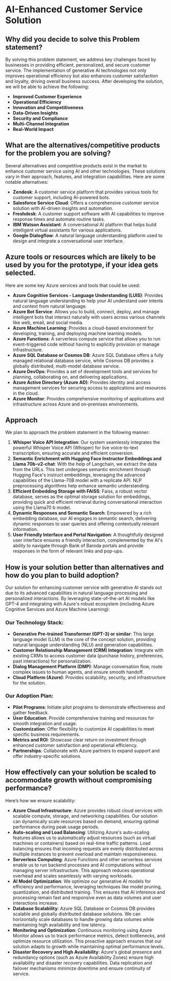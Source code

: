 # AI-Enhanced Customer Service Solution

## Why did you decide to solve this Problem statement?

By solving this problem statement, we address key challenges faced by businesses in providing efficient, personalized, and secure customer service. The implementation of generative AI technologies not only improves operational efficiency but also enhances customer satisfaction and loyalty, driving overall business success. After developing the solution, we will be able to achieve the following:

- **Improved Customer Experience**
- **Operational Efficiency**
- **Innovation and Competitiveness**
- **Data-Driven Insights**
- **Security and Compliance**
- **Multi-Channel Integration**
- **Real-World Impact**

## What are the alternatives/competitive products for the problem you are solving?

Several alternatives and competitive products exist in the market to enhance customer service using AI and other technologies. These solutions vary in their approach, features, and integration capabilities. Here are some notable alternatives:

- **Zendesk**: A customer service platform that provides various tools for customer support, including AI-powered bots.
- **Salesforce Service Cloud**: Offers a comprehensive customer service solution with AI-driven insights and automation.
- **Freshdesk**: A customer support software with AI capabilities to improve response times and automate routine tasks.
- **IBM Watson Assistant**: A conversational AI platform that helps build intelligent virtual assistants for various applications.
- **Google Dialogflow**: A natural language understanding platform used to design and integrate a conversational user interface.

## Azure tools or resources which are likely to be used by you for the prototype, if your idea gets selected.

Here are some key Azure services and tools that could be used:

- **Azure Cognitive Services - Language Understanding (LUIS)**: Provides natural language understanding to help your AI understand user intents and context from natural language.
- **Azure Bot Service**: Allows you to build, connect, deploy, and manage intelligent bots that interact naturally with users across various channels like web, email, and social media.
- **Azure Machine Learning**: Provides a cloud-based environment for developing, training, and deploying machine learning models.
- **Azure Functions**: A serverless compute service that allows you to run event-triggered code without having to explicitly provision or manage infrastructure.
- **Azure SQL Database or Cosmos DB**: Azure SQL Database offers a fully managed relational database service, while Cosmos DB provides a globally distributed, multi-model database service.
- **Azure DevOps**: Provides a set of development tools and services for planning, collaborating on, and delivering applications.
- **Azure Active Directory (Azure AD)**: Provides identity and access management services for securing access to applications and resources in the cloud.
- **Azure Monitor**: Provides comprehensive monitoring of applications and infrastructure across Azure and on-premises environments.

## Approach

We plan to approach the problem statement in the following manner:

1. **Whisper Voice API Integration**: Our system seamlessly integrates the powerful Whisper Voice API (Whisper) for live voice-to-text transcription, ensuring accurate and efficient conversion.
2. **Semantic Enrichment with Hugging Face Instructor Embeddings and Llama 70b-v2-chat**: With the help of Langchain, we extract the data from the URLs. This text undergoes semantic enrichment through Hugging Face's instruct embeddings, leveraging the advanced capabilities of the Llama-70B model with a replicate API. NLP preprocessing algorithms help enhance semantic understanding.
3. **Efficient Embedding Storage with FAISS**: Faiss, a robust vector database, serves as the optimal storage solution for embeddings, providing quick and efficient retrieval during conversational interaction using the Llama70 b model.
4. **Dynamic Responses and Semantic Search**: Empowered by a rich embedding database, our AI engages in semantic search, delivering dynamic responses to user queries and offering contextually relevant information.
5. **User Friendly Interface and Portal Navigation**: A thoughtfully designed user interface ensures a friendly interaction, complemented by the AI's ability to navigate through Bank of Baroda portals and provide responses in the form of relevant links and pop-ups.

## How is your solution better than alternatives and how do you plan to build adoption?

Our solution for enhancing customer service with generative AI stands out due to its advanced capabilities in natural language processing and personalized interactions. By leveraging state-of-the-art AI models like GPT-4 and integrating with Azure's robust ecosystem (including Azure Cognitive Services and Azure Machine Learning):

### Our Technology Stack:
- **Generative Pre-trained Transformer (GPT-3) or similar**: This large language model (LLM) is the core of the concept solution, providing natural language understanding (NLU) and generation capabilities.
- **Customer Relationship Management (CRM) Integration**: Integrate with existing CRMs to access customer data (purchase history, preferences, past interactions) for personalization.
- **Dialog Management Platform (DMP)**: Manage conversation flow, route complex issues to human agents, and ensure smooth handoff.
- **Cloud Platform (Azure)**: Provides scalability, security, and infrastructure for the solution.

### Our Adoption Plan:
- **Pilot Programs**: Initiate pilot programs to demonstrate effectiveness and gather feedback.
- **User Education**: Provide comprehensive training and resources for smooth integration and usage.
- **Customization**: Offer flexibility to customize AI capabilities to meet specific business requirements.
- **Metrics and ROI**: Showcase clear return on investment through enhanced customer satisfaction and operational efficiency.
- **Partnerships**: Collaborate with Azure partners to expand support and offer industry-specific solutions.

## How effectively can your solution be scaled to accommodate growth without compromising performance?

Here’s how we ensure scalability:

- **Azure Cloud Infrastructure**: Azure provides robust cloud services with scalable compute, storage, and networking capabilities. Our solution can dynamically scale resources based on demand, ensuring optimal performance during peak usage periods.
- **Auto-scaling and Load Balancing**: Utilizing Azure's auto-scaling features allows us to automatically adjust resources (such as virtual machines or containers) based on real-time traffic patterns. Load balancing ensures that incoming requests are evenly distributed across multiple instances to prevent overload and maintain responsiveness.
- **Serverless Computing**: Azure Functions and other serverless services enable us to run backend processes and AI computations without managing server infrastructure. This approach reduces operational overhead and scales seamlessly with varying workloads.
- **AI Model Optimization**: We optimize our generative AI models for efficiency and performance, leveraging techniques like model pruning, quantization, and distributed training. This ensures that AI inference and processing remain fast and responsive even as data volumes and user interactions increase.
- **Database Scalability**: Azure SQL Database or Cosmos DB provides scalable and globally distributed database solutions. We can horizontally scale databases to handle growing data volumes while maintaining high availability and low latency.
- **Monitoring and Optimization**: Continuous monitoring using Azure Monitor allows us to track performance metrics, detect bottlenecks, and optimize resource utilization. This proactive approach ensures that our solution adapts to growth while maintaining optimal performance levels.
- **Disaster Recovery and High Availability**: Azure's global presence and redundancy options (such as Azure Availability Zones) ensure high availability and disaster recovery capabilities. Data replication and failover mechanisms minimize downtime and ensure continuity of service.
